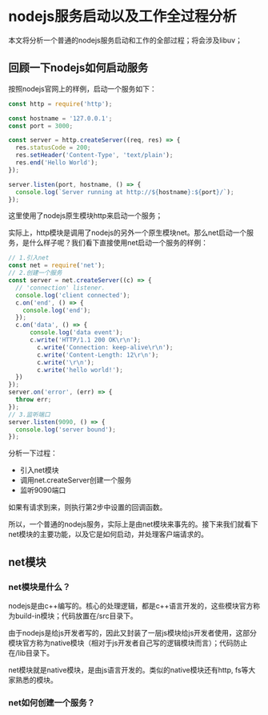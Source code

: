 # nodejs服务启动以及工作全过程分析
本文将分析一个普通的nodejs服务启动和工作的全部过程；将会涉及libuv；

## 回顾一下nodejs如何启动服务
按照nodejs官网上的样例，启动一个服务如下：
```js
const http = require('http');

const hostname = '127.0.0.1';
const port = 3000;

const server = http.createServer((req, res) => {
  res.statusCode = 200;
  res.setHeader('Content-Type', 'text/plain');
  res.end('Hello World');
});

server.listen(port, hostname, () => {
  console.log(`Server running at http://${hostname}:${port}/`);
});
```
这里使用了nodejs原生模块http来启动一个服务；

实际上，http模块是调用了nodejs的另外一个原生模块net。那么net启动一个服务，是什么样子呢？我们看下直接使用net启动一个服务的样例：

```js
// 1.引入net
const net = require('net');
// 2.创建一个服务
const server = net.createServer((c) => {
  // 'connection' listener.
  console.log('client connected');
  c.on('end', () => {
    console.log('end');
  });
  c.on('data', () => {
      console.log('data event');
      c.write('HTTP/1.1 200 OK\r\n');
        c.write('Connection: keep-alive\r\n');
        c.write('Content-Length: 12\r\n');
        c.write('\r\n');
        c.write('hello world!');
  })
});
server.on('error', (err) => {
  throw err;
});
// 3.监听端口
server.listen(9090, () => {
  console.log('server bound');
});
```

分析一下过程：
* 引入net模块
* 调用net.createServer创建一个服务
* 监听9090端口
  
如果有请求到来，则执行第2步中设置的回调函数。

所以，一个普通的nodejs服务，实际上是由net模块来事先的。接下来我们就看下net模块的主要功能，以及它是如何启动，并处理客户端请求的。

## net模块
### net模块是什么？
nodejs是由c++编写的。核心的处理逻辑，都是c++语言开发的，这些模块官方称为build-in模块；代码放置在/src目录下。

由于nodejs是给js开发者写的，因此又封装了一层js模块给js开发者使用，这部分模块官方称为native模块（相对于js开发者自己写的逻辑模块而言）；代码防止在/lib目录下。

net模块就是native模块，是由js语言开发的。类似的native模块还有http, fs等大家熟悉的模块。

### net如何创建一个服务？
